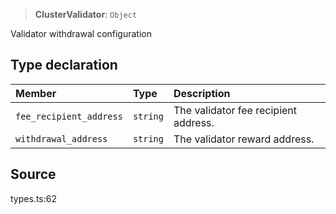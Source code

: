 > **ClusterValidator**: `Object`

Validator withdrawal configuration

## Type declaration

| Member | Type | Description |
| :------ | :------ | :------ |
| `fee_recipient_address` | `string` | The validator fee recipient address. |
| `withdrawal_address` | `string` | The validator reward address. |

## Source

types.ts:62
